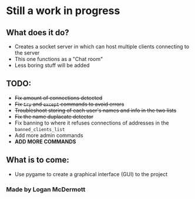 # Still a work in progress

## What does it do?
- Creates a socket server in which can host multiple clients connecting to the server
- This one functions as a "Chat room"
- Less boring stuff will be added
  

## TODO:
- ~~Fix amount of connections detected~~
- ~~Fix `try` and `except` commands to avoid errors~~
- ~~Troubleshoot storing of each user's names and info in the two lists~~
- ~~Fix the name duplacate detector~~
- Fix banning to where it refuses connections of addresses in the `banned_clients_list`
- Add more admin commands
- **ADD MORE COMMANDS**

## What is to come:
- Use pygame to create a graphical interface (GUI) to the project

   
### Made by Logan McDermott
